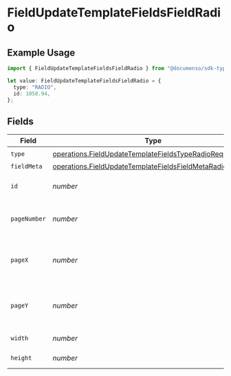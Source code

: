 # FieldUpdateTemplateFieldsFieldRadio

## Example Usage

```typescript
import { FieldUpdateTemplateFieldsFieldRadio } from "@documenso/sdk-typescript/models/operations";

let value: FieldUpdateTemplateFieldsFieldRadio = {
  type: "RADIO",
  id: 1058.94,
};
```

## Fields

| Field                                                                                                                                  | Type                                                                                                                                   | Required                                                                                                                               | Description                                                                                                                            |
| -------------------------------------------------------------------------------------------------------------------------------------- | -------------------------------------------------------------------------------------------------------------------------------------- | -------------------------------------------------------------------------------------------------------------------------------------- | -------------------------------------------------------------------------------------------------------------------------------------- |
| `type`                                                                                                                                 | [operations.FieldUpdateTemplateFieldsTypeRadioRequest1](../../models/operations/fieldupdatetemplatefieldstyperadiorequest1.md)         | :heavy_check_mark:                                                                                                                     | N/A                                                                                                                                    |
| `fieldMeta`                                                                                                                            | [operations.FieldUpdateTemplateFieldsFieldMetaRadioRequest](../../models/operations/fieldupdatetemplatefieldsfieldmetaradiorequest.md) | :heavy_minus_sign:                                                                                                                     | N/A                                                                                                                                    |
| `id`                                                                                                                                   | *number*                                                                                                                               | :heavy_check_mark:                                                                                                                     | The ID of the field to update.                                                                                                         |
| `pageNumber`                                                                                                                           | *number*                                                                                                                               | :heavy_minus_sign:                                                                                                                     | The page number the field will be on.                                                                                                  |
| `pageX`                                                                                                                                | *number*                                                                                                                               | :heavy_minus_sign:                                                                                                                     | The X coordinate of where the field will be placed.                                                                                    |
| `pageY`                                                                                                                                | *number*                                                                                                                               | :heavy_minus_sign:                                                                                                                     | The Y coordinate of where the field will be placed.                                                                                    |
| `width`                                                                                                                                | *number*                                                                                                                               | :heavy_minus_sign:                                                                                                                     | The width of the field.                                                                                                                |
| `height`                                                                                                                               | *number*                                                                                                                               | :heavy_minus_sign:                                                                                                                     | The height of the field.                                                                                                               |